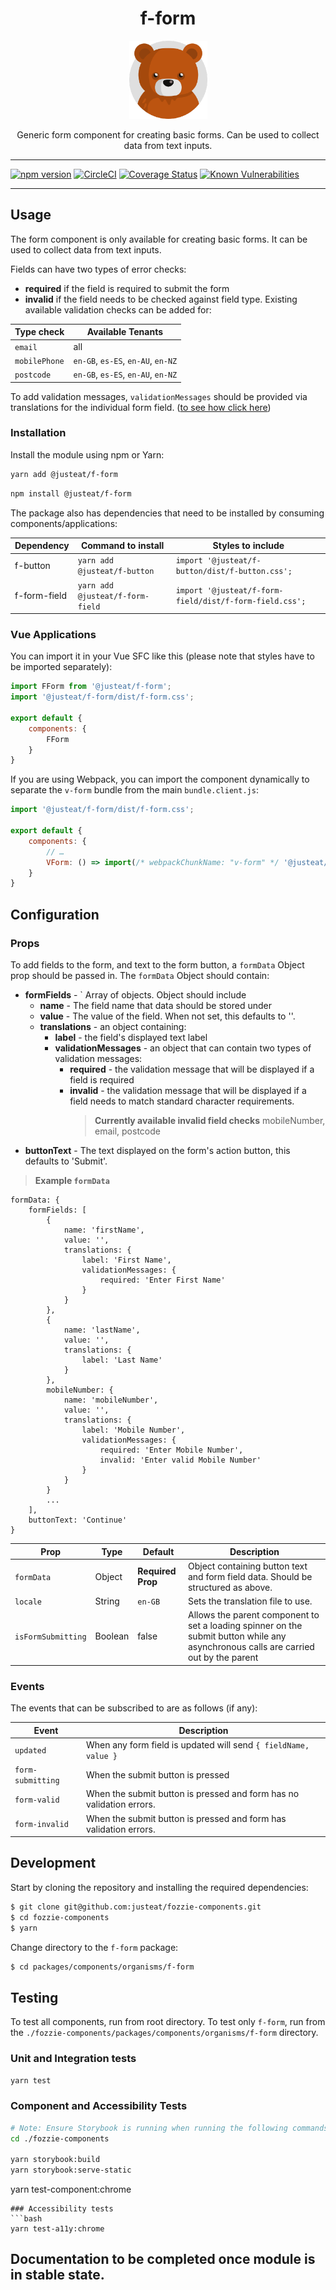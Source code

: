 <div align="center">

# f-form

<img width="125" alt="Fozzie Bear" src="../../../../bear.png" />

Generic form component for creating basic forms. Can be used to collect data from text inputs.

</div>

---

[![npm version](https://badge.fury.io/js/%40justeat%2Ff-form.svg)](https://badge.fury.io/js/%40justeat%2Ff-form)
[![CircleCI](https://circleci.com/gh/justeat/fozzie-components.svg?style=svg)](https://circleci.com/gh/justeat/workflows/fozzie-components)
[![Coverage Status](https://coveralls.io/repos/github/justeat/f-form/badge.svg)](https://coveralls.io/github/justeat/f-form)
[![Known Vulnerabilities](https://snyk.io/test/github/justeat/f-form/badge.svg?targetFile=package.json)](https://snyk.io/test/github/justeat/f-form?targetFile=package.json)

---

## Usage

The form component is only available for creating basic forms. It can be used to collect data from text inputs.

Fields can have two types of error checks:
  * **required** if the field is required to submit the form
  * **invalid** if the field needs to be checked against field type. Existing available validation checks can be added for:

| Type check | Available Tenants |
| --- | --- |
| `email` | all |
| `mobilePhone` | `en-GB`, `es-ES`, `en-AU`, `en-NZ` |
| `postcode` | `en-GB`, `es-ES`, `en-AU`, `en-NZ` |

To add validation messages, `validationMessages` should be provided via translations for the individual form field. ([to see how click here](#Props))
### Installation

Install the module using npm or Yarn:

```sh
yarn add @justeat/f-form
```

```sh
npm install @justeat/f-form
```


The package also has dependencies that need to be installed by consuming components/applications:

| Dependency     | Command to install                   | Styles to include                                       |
| -----          | -----                                | -----                                                   |
| f-button       | `yarn add @justeat/f-button`         | `import '@justeat/f-button/dist/f-button.css';`         |
| f-form-field   | `yarn add @justeat/f-form-field`     | `import '@justeat/f-form-field/dist/f-form-field.css';` |


### Vue Applications

You can import it in your Vue SFC like this (please note that styles have to be imported separately):

```js
import FForm from '@justeat/f-form';
import '@justeat/f-form/dist/f-form.css';

export default {
    components: {
        FForm
    }
}
```

If you are using Webpack, you can import the component dynamically to separate the `v-form` bundle from the main `bundle.client.js`:

```js
import '@justeat/f-form/dist/f-form.css';

export default {
    components: {
        // …
        VForm: () => import(/* webpackChunkName: "v-form" */ '@justeat/f-form')
    }
}
```

## Configuration

### Props

To add fields to the form, and text to the form button, a `formData` Object prop should be passed in. The `formData` Object should contain:
 * **formFields** - ` Array of objects. Object should include
    * **name** - The field name that data should be stored under
    * **value** - The value of the field. When not set, this defaults to ''.
    * **translations** - an object containing:
        * **label** - the field's displayed text label
        * **validationMessages** - an object that can contain two types of validation messages:
            * **required** - the validation message that will be displayed if a field is required
            * **invalid** - the validation message that will be displayed if a field needs to match standard character requirements.
              > **Currently available invalid field checks**
                mobileNumber, email, postcode
 *  **buttonText** - The text displayed on the form's action button, this defaults to 'Submit'.

> **Example `formData`**
```
formData: {
    formFields: [
        {
            name: 'firstName',
            value: '',
            translations: {
                label: 'First Name',
                validationMessages: {
                    required: 'Enter First Name'
                }
            }
        },
        {
            name: 'lastName',
            value: '',
            translations: {
                label: 'Last Name'
            }
        },
        mobileNumber: {
            name: 'mobileNumber',
            value: '',
            translations: {
                label: 'Mobile Number',
                validationMessages: {
                    required: 'Enter Mobile Number',
                    invalid: 'Enter valid Mobile Number'
                }
            }
        }
        ...
    ],
    buttonText: 'Continue'
}
```

| Prop  | Type  | Default | Description |
| ----- | ----- | ------- | ----------- |
| `formData` | Object | **Required Prop** | Object containing button text and form field data. Should be structured as above. |
| `locale` | String | `en-GB` | Sets the translation file to use. |
| `isFormSubmitting` | Boolean | false | Allows the parent component to set a loading spinner on the submit button while any asynchronous calls are carried out by the parent |

### Events

The events that can be subscribed to are as follows (if any):

| Event | Description |
| ----- | ----------- |
| `updated` | When any form field is updated will send `{ fieldName, value }` |
| `form-submitting` | When the submit button is pressed |
| `form-valid` | When the submit button is pressed and form has no validation errors. |
| `form-invalid` | When the submit button is pressed and form has validation errors. |

## Development

Start by cloning the repository and installing the required dependencies:

```sh
$ git clone git@github.com:justeat/fozzie-components.git
$ cd fozzie-components
$ yarn
```

Change directory to the `f-form` package:

```sh
$ cd packages/components/organisms/f-form
```

## Testing

To test all components, run from root directory.
To test only `f-form`, run from the `./fozzie-components/packages/components/organisms/f-form` directory.

### Unit and Integration tests

```sh
yarn test
```

### Component and Accessibility Tests

```bash
# Note: Ensure Storybook is running when running the following commands
cd ./fozzie-components

yarn storybook:build
yarn storybook:serve-static
```

yarn test-component:chrome
```
### Accessibility tests
```bash
yarn test-a11y:chrome
```
## Documentation to be completed once module is in stable state.


